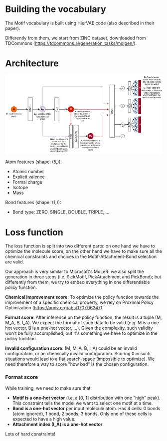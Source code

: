 # Building the vocabulary

The Motif vocabulary is built using HierVAE code (also described in their paper).

Differently from them, we start from ZINC dataset, downloaded from TDCommons
(https://tdcommons.ai/generation_tasks/molgen/).

# Architecture

![image](images/arch_1.png)

Atom features (shape: (5,)):
- Atomic number
- Explicit valence
- Formal charge
- Isotope
- Mass

Bond features (shape: (1,)):
- Bond type: ZERO, SINGLE, DOUBLE, TRIPLE, ...

# Loss function

The loss function is split into two different parts: on one hand we have to optimize the molecule score, on the other
hand we have to make sure all the chemical constraints and choices in the Motif-Attachment-Bond selection are valid.

Our approach is very similar to Microsoft's MoLeR: we also split the generation in three steps (i.e. PickMotif,
PickAttachment and PickBond); but differently from them, we try to embed everything in one differentiable policy
function.

**Chemical improvement score**: To optimize the policy function towards the improvement of a specific chemical property, we rely on Proximal Policy
Optimization (https://arxiv.org/abs/1707.06347).

**Format score**: After inference on the policy function, the result is a tuple (M, M_A, B, I_A). We expect the format of such data to be
valid (e.g. M is a one-hot vector, B is a one-hot vector, ...). Given the complexity, such validity won't
be fully accomplished, but it's something we have to optimize in the policy function.

**Invalid configuration score**: (M, M_A, B, I_A) could be an invalid configuration, or an chemically invalid configuration. Scoring 0 in such situations
would lead to a flat search-space (impossible to optimize). We need therefore a way to score "how bad" is the chosen
configuration.

### Format score

While training, we need to make sure that:

- **Motif is a one-hot vector** (i.e. a [0, 1] distribution with one "high" peak). This constraint tells the model we
  want to select one motif at a time.
- **Bond is a one-hot vector** per input molecule atom. Has 4 cells: 0 bonds (atom ignored), 1 bond, 2 bonds, 3 bonds.
  Only one of these cells is expected to have a high value.
- **Attachment index (I_A) is a one-hot vector**.

Lots of hard constraints! 

